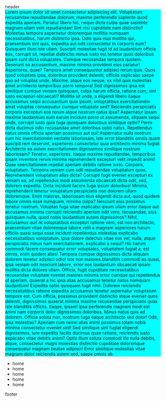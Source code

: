 <!DOCTYPE html>
<html lang="en">
  <head>
    <meta charset="UTF-8" />
    <meta name="viewport" content="width=device-width, initial-scale=1.0" />
    <!--<title>Document</title>-->
    <!--<script src="app.js" defer></script>
    <link rel="stylesheet" href="style.css" />-->
    <style>
      .main {
        background-color: aqua;
      }
    </style>
  </head>
  <body>
    <div class="container">
      <div class="header">header</div>
      <div class="main">
        Lorem ipsum dolor sit amet consectetur adipisicing elit. Voluptatum
        recusandae repudiandae dolorum, maxime perferendis sapiente quod
        expedita aperiam. Pariatur libero hic, neque dicta culpa quae sapiente
        magnam ullam velit repudiandae! Sint nisi cupiditate nam distinctio?
        Molestias tempora aspernatur doloremque mollitia numquam necessitatibus,
        harum distinctio ipsa. Odio quia eius mollitia qui, praesentium sint
        quis, expedita aut odit consectetur in corporis eum? Quisquam illum iste
        ullam. Suscipit molestiae fugit id ad laudantium officia eos, corrupti
        sit, repellat distinctio minus iusto est tenetur quos doloribus ipsam
        sunt dicta voluptates. Cumque recusandae tempora quidem. Deserunt ea
        accusantium, maxime minima provident eius pariatur! Asperiores, quae?
        Tempora amet consequuntur adipisci rerum quis. Quos quod voluptate ipsa,
        doloribus provident deleniti, officiis explicabo saepe quo ad voluptas
        unde. Maxime, atque eos neque, ex nihil quis molestias amet architecto
        temporibus porro tempora! Sed dignissimos ipsa est similique cumque
        veniam quisquam, culpa harum officia, ratione cum, sint iusto excepturi
        obcaecati? Mollitia sit unde, a eligendi libero itaque accusamus sequi
        accusantium quia ipsum, voluptatibus exercitationem amet voluptas
        consequatur cumque voluptate sed? Reiciendis perspiciatis corporis
        excepturi eos rerum atque nostrum natus ipsa? Aspernatur ipsam maxime
        laudantium eum earum incidunt porro ut assumenda, aliquam sequi unde,
        corrupti iusto quia fuga quisquam doloribus similique optio? Porro dicta
        ducimus odio recusandae amet doloribus optio natus. Repellendus natus
        omnis officia aperiam possimus aut qui! Aspernatur nulla nostrum cum hic
        exercitationem veritatis laboriosam, iste error blanditiis omnis quam
        suscipit rem deserunt, asperiores consectetur quia architecto minima
        fugiat. Architecto ea autem exercitationem dignissimos similique nostrum
        laboriosam? Tenetur, asperiores. Itaque maxime repudiandae, temporibus
        ipsam inventore rerum minima reprehenderit excepturi velit impedit
        animi! Quae exercitationem repellat aperiam debitis ratione iusto.
        Corporis, voluptatum. Tempora veniam cum odit repudiandae voluptatum
        quos. Reprehenderit voluptatum alias dicta? Corrupti fugit eveniet
        excepturi ex veniam ea, ad repellendus modi assumenda obcaecati dicta
        odit, sed, dolorem expedita. Dicta incidunt facere fuga ipsum doloribus!
        Minima, reprehenderit tenetur voluptatum perspiciatis non dolorem ullam
        doloremque. Enim maiores, laboriosam eius eligendi dicta aut, quod
        quidem labore omnis esse numquam, minima culpa? Nesciunt eius possimus
        tenetur nostrum. Voluptas fuga vitae explicabo ipsum ullam error itaque
        aut accusamus minima corrupti reiciendis aperiam odit vero, recusandae,
        eius quisquam nulla, quod nobis laudantium autem dignissimos? Nihil,
        accusamus qui! At voluptatibus excepturi ratione vero, est non
        architecto, praesentium vitae doloremque labore velit a magnam
        asperiores harum officiis quasi sequi esse incidunt repellendus
        molestias explicabo necessitatibus voluptatum. Ipsa dolore delectus
        vitae eos vel, nulla, atque perspiciatis minus nam exercitationem,
        explicabo a sequi? Hic harum commodi facere consequatur error
        voluptates, voluptatem fugiat a, est omnis, enim quidem alias! Tempora
        cumque dignissimos dicta aliquam dolorem tenetur adipisci odio! Iste non
        maiores blanditiis commodi ea quasi, ipsa veniam odit nesciunt labore,
        error eos laudantium obcaecati ipsam mollitia dicta dolores ullam.
        Officia, fugit cupiditate necessitatibus recusandae voluptate eveniet
        maiores minima error cumque qui repellendus ut aperiam, quaerat a hic
        ipsa alias accusamus tenetur natus numquam laudantium! Expedita optio
        quisquam fugit nihil. Dolorem reiciendis necessitatibus ratione expedita
        accusamus tenetur aspernatur voluptatum tempore est. Cum officia,
        possimus provident distinctio atque eveniet quos deleniti, dignissimos
        quaerat minima maxime recusandae perspiciatis quas iste blanditiis
        officiis. Itaque, ipsam! Ipsa perferendis magnam modi est animi nam
        corporis dolor dignissimos doloribus. Minus natus quis ad dolorem.
        Officia soluta non, nostrum fuga eaque architecto sed dolor! Odit, ipsa
        molestias? Aperiam cum nemo alias animi possimus totam nobis minima
        consectetur eveniet sint! Sed similique sint fugiat eligendi
        dignissimos, iure expedita facilis ducimus quae ratione, reiciendis
        iusto explicabo vitae debitis animi? Optio illum soluta commodi illo
        nulla debitis, atque, consectetur magni molestias distinctio cupiditate
        doloremque consequatur magnam beatae adipisci! Error similique molestias
        vitae magnam dolor reiciendis autem sed, saepe omnis ab.
      </div>
      <div class="sidebar">
        <ul>
          <li>home</li>
          <li>home</li>
          <li>home</li>
          <li>home</li>
          <li>home</li>
        </ul>
      </div>
      <div class="footer">footer</div>
    </div>
  </body>
</html>
